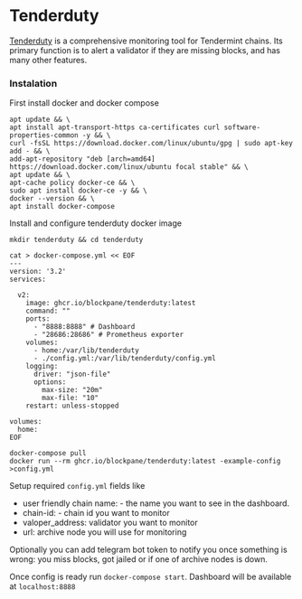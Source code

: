 # Tenderduty


[Tenderduty](https://github.com/blockpane/tenderduty]) is a comprehensive monitoring tool for
Tendermint chains. Its primary function is to alert a validator if they are missing blocks,
and has many other features.

### Instalation

First install docker and docker compose
```
apt update && \
apt install apt-transport-https ca-certificates curl software-properties-common -y && \
curl -fsSL https://download.docker.com/linux/ubuntu/gpg | sudo apt-key add - && \
add-apt-repository "deb [arch=amd64] https://download.docker.com/linux/ubuntu focal stable" && \
apt update && \
apt-cache policy docker-ce && \
sudo apt install docker-ce -y && \
docker --version && \
apt install docker-compose
```

Install and configure tenderduty docker image
```
mkdir tenderduty && cd tenderduty
```
```
cat > docker-compose.yml << EOF
---
version: '3.2'
services:

  v2:
    image: ghcr.io/blockpane/tenderduty:latest
    command: ""
    ports:
      - "8888:8888" # Dashboard
      - "28686:28686" # Prometheus exporter
    volumes:
      - home:/var/lib/tenderduty
      - ./config.yml:/var/lib/tenderduty/config.yml
    logging:
      driver: "json-file"
      options:
        max-size: "20m"
        max-file: "10"
    restart: unless-stopped

volumes:
  home:
EOF
```

```
docker-compose pull
docker run --rm ghcr.io/blockpane/tenderduty:latest -example-config >config.yml
```

Setup required `config.yml` fields like

* user friendly chain name: - the name you want to see in the dashboard.
* chain-id: - chain id you want to monitor
* valoper_address: validator you want to monitor
* url: archive node you will use for monitoring

Optionally you can add telegram bot token to notify you once something is wrong: you miss blocks,
got jailed or if one of archive nodes is down.

Once config is ready run `docker-compose start`. Dashboard will be available at `localhost:8888`


